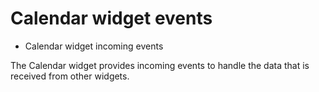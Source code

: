 # Calendar widget events

- Calendar widget incoming events

The Calendar widget provides incoming events to handle the data that is received from other widgets.